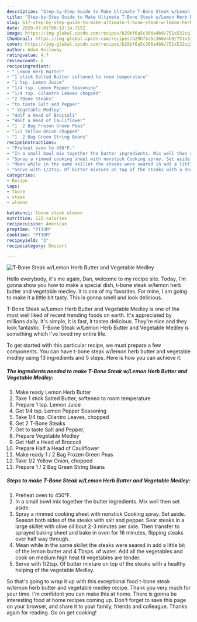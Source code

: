 ```yaml
---
description: "Step-by-Step Guide to Make Ultimate T-Bone Steak w/Lemon Herb Butter and Vegetable Medley"
title: "Step-by-Step Guide to Make Ultimate T-Bone Steak w/Lemon Herb Butter and Vegetable Medley"
slug: 617-step-by-step-guide-to-make-ultimate-t-bone-steak-w-lemon-herb-butter-and-vegetable-medley
date: 2020-07-01T08:13:14.715Z
image: https://img-global.cpcdn.com/recipes/b29bf6a5c366e4b9/751x532cq70/t-bone-steak-wlemon-herb-butter-and-vegetable-medley-recipe-main-photo.jpg
thumbnail: https://img-global.cpcdn.com/recipes/b29bf6a5c366e4b9/751x532cq70/t-bone-steak-wlemon-herb-butter-and-vegetable-medley-recipe-main-photo.jpg
cover: https://img-global.cpcdn.com/recipes/b29bf6a5c366e4b9/751x532cq70/t-bone-steak-wlemon-herb-butter-and-vegetable-medley-recipe-main-photo.jpg
author: Adam Holloway
ratingvalue: 4.7
reviewcount: 6
recipeingredient:
- " Lemon Herb Butter"
- "1 stick Salted Butter softened to room temperature"
- "1 tsp. Lemon Juice"
- "1/4 tsp. Lemon Pepper Seasoning"
- "1/4 tsp. Cilantro Leaves chopped"
- "2 TBone Steaks"
- "to taste Salt and Pepper"
- " Vegetable Medley"
- "Half a Head of Broccoli"
- "Half a Head of Cauliflower"
- "1  2 Bag Frozen Green Peas"
- "1/2 Yellow Onion chopped"
- "1  2 Bag Green String Beans"
recipeinstructions:
- "Preheat oven to 450°F."
- "In a small bowl mix together the butter ingredients. Mix well then set aside."
- "Spray a rimmed cooking sheet with nonstick Cooking spray. Set aside. Season both sides of the steaks with salt and pepper. Sear steaks in a large skillet with olive oil bout 2-3 minutes per side. Then transfer to sprayed baking sheet and bake in oven for 16 minutes, flipping steaks over half way through."
- "Mean while in the same skillet the steaks were seared in add a little bit of the lemon butter and 4 Tbsps. of water. Add all the vegetables and cook on medium high heat til vegetables are tender."
- "Serve with 1/2tsp. Of butter mixture on top of the steaks with a healthy helping of the vegetable Medley."
categories:
- Recipe
tags:
- tbone
- steak
- wlemon

katakunci: tbone steak wlemon 
nutrition: 122 calories
recipecuisine: American
preptime: "PT33M"
cooktime: "PT36M"
recipeyield: "3"
recipecategory: Dessert

---
```



![T-Bone Steak w/Lemon Herb Butter and Vegetable Medley](https://img-global.cpcdn.com/recipes/b29bf6a5c366e4b9/751x532cq70/t-bone-steak-wlemon-herb-butter-and-vegetable-medley-recipe-main-photo.jpg)

Hello everybody, it's me again, Dan, welcome to my recipe site. Today, I'm gonna show you how to make a special dish, t-bone steak w/lemon herb butter and vegetable medley. It is one of my favorites. For mine, I am going to make it a little bit tasty. This is gonna smell and look delicious.

T-Bone Steak w/Lemon Herb Butter and Vegetable Medley is one of the most well liked of recent trending foods on earth. It's appreciated by millions daily. It's simple, it is fast, it tastes delicious. They're nice and they look fantastic. T-Bone Steak w/Lemon Herb Butter and Vegetable Medley is something which I've loved my entire life.




To get started with this particular recipe, we must prepare a few components. You can have t-bone steak w/lemon herb butter and vegetable medley using 13 ingredients and 5 steps. Here is how you can achieve it.

<!--inarticleads1-->

##### The ingredients needed to make T-Bone Steak w/Lemon Herb Butter and Vegetable Medley:

1. Make ready  Lemon Herb Butter
1. Take 1 stick Salted Butter, softened to room temperature
1. Prepare 1 tsp. Lemon Juice
1. Get 1/4 tsp. Lemon Pepper Seasoning
1. Take 1/4 tsp. Cilantro Leaves, chopped
1. Get 2 T-Bone Steaks
1. Get to taste Salt and Pepper,
1. Prepare  Vegetable Medley
1. Get Half a Head of Broccoli
1. Prepare Half a Head of Cauliflower
1. Make ready 1 / 2 Bag Frozen Green Peas
1. Take 1/2 Yellow Onion, chopped
1. Prepare 1 / 2 Bag Green String Beans




<!--inarticleads2-->

##### Steps to make T-Bone Steak w/Lemon Herb Butter and Vegetable Medley:

1. Preheat oven to 450°F.
1. In a small bowl mix together the butter ingredients. Mix well then set aside.
1. Spray a rimmed cooking sheet with nonstick Cooking spray. Set aside. Season both sides of the steaks with salt and pepper. Sear steaks in a large skillet with olive oil bout 2-3 minutes per side. Then transfer to sprayed baking sheet and bake in oven for 16 minutes, flipping steaks over half way through.
1. Mean while in the same skillet the steaks were seared in add a little bit of the lemon butter and 4 Tbsps. of water. Add all the vegetables and cook on medium high heat til vegetables are tender.
1. Serve with 1/2tsp. Of butter mixture on top of the steaks with a healthy helping of the vegetable Medley.




So that's going to wrap it up with this exceptional food t-bone steak w/lemon herb butter and vegetable medley recipe. Thank you very much for your time. I'm confident you can make this at home. There is gonna be interesting food at home recipes coming up. Don't forget to save this page on your browser, and share it to your family, friends and colleague. Thanks again for reading. Go on get cooking!
